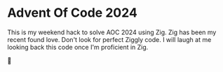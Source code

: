 # Advent Of Code 2024

This is my weekend hack to solve AOC 2024 using Zig. Zig has been
my recent found love. Don't look for perfect Ziggly code. I will
laugh at me looking back this code once I'm proficient in Zig.

🥂

